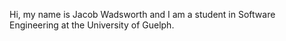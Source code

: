 Hi, my name is Jacob Wadsworth and I am a student in Software Engineering at the University of Guelph.
